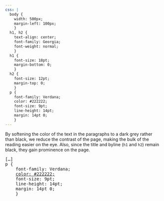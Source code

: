```yaml
---
css: |
  body {
    width: 500px;
    margin-left: 100px;
    }
  h1, h2 {
    text-align: center;
    font-family: Georgia;
    font-weight: normal;
    }
  h1 {
    font-size: 18pt;
    margin-bottom: 0;
    }
  h2 {
    font-size: 12pt;
    margin-top: 0;
    }
  p {
    font-family: Verdana;
    color: #222222;
    font-size: 9pt;
    line-height: 14pt;
    margin: 14pt 0;
    }
---
```


<p>By softening the color of the text in the paragraphs to a dark grey rather than black, we reduce the contrast of the page, making the bulk of the reading easier on the eye. Also, since the title and byline (<code>h1</code> and <code>h2</code>) remain black, they gain prominence on the page.</p>

<pre>
[&hellip;]
p {
	font-family: Verdana;
	<ins>color: #222222;</ins>
	font-size: 9pt;
	line-height: 14pt;
	margin: 14pt 0;
	}
</pre>
